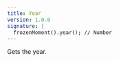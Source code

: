 ```yaml
---
title: Year
version: 1.0.0
signature: |
  frozenMoment().year(); // Number
---
```



Gets the year.
